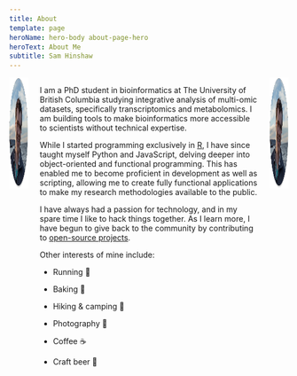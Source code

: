 ```yaml
---
title: About
template: page
heroName: hero-body about-page-hero
heroText: About Me
subtitle: Sam Hinshaw
---
```


<div class="columns is-desktop">
  <div class="column is-12-tablet is-12-mobile is-hidden-desktop">
    <div class="content has-text-centered">
      <img src="/images/sam_avatar.png" alt="Profile Picture" height="200" width="200">
    </div>
  </div>
  <div class="column is-8-desktop is-12-tablet is-12-mobile">

I am a PhD student in bioinformatics at The University of British Columbia studying integrative analysis of multi-omic datasets, specifically transcriptomics and metabolomics. I am building tools to make bioinformatics more accessible to scientists without technical expertise. 

While I started programming exclusively in <span class="hover-text" title="#rstats"><a href="https://twitter.com/hashtag/rstats">R</a></span>, I have since taught myself Python and JavaScript, delving deeper into object-oriented and functional programming. This has enabled me to become proficient in development as well as scripting, allowing me to create fully functional applications to make my research methodologies available to the public.

I have always had a passion for technology, and in my spare time I like to hack things together. As I learn more, I have begun to give back to the community by contributing to [open-source projects](/projects#open-source).

Other interests of mine include:
- Running 🏃
- Baking 🥖
- Hiking & camping 🌲
- Photography 📸
- Coffee ☕
- Craft beer 🍺

  </div>
  <div class="column is-4 is-hidden-touch">
    <div class="content is-pulled-right">
      <img src="/images/sam_avatar.png" alt="Profile Picture" height="200" width="200">
    </div>
  </div>
</div>
